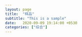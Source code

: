 ```yaml
---
layout: page
title:  "样品"
subtitle: "This is a sample"
date:   2020-09-09 19:14:00 +0530
categories: ["综合"]
---
```

